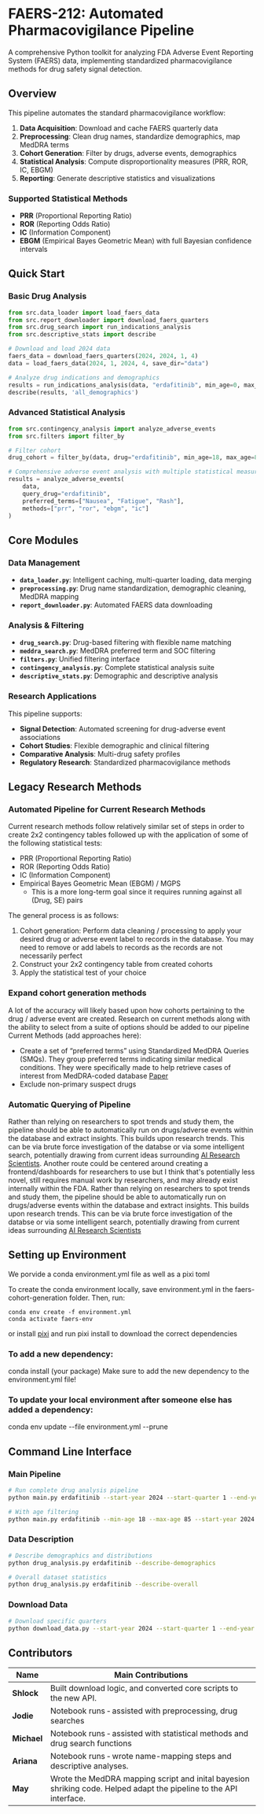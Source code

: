 # FAERS-212: Automated Pharmacovigilance Pipeline

A comprehensive Python toolkit for analyzing FDA Adverse Event Reporting System (FAERS) data, implementing standardized pharmacovigilance methods for drug safety signal detection.

## Overview

This pipeline automates the standard pharmacovigilance workflow:
1. **Data Acquisition**: Download and cache FAERS quarterly data
2. **Preprocessing**: Clean drug names, standardize demographics, map MedDRA terms
3. **Cohort Generation**: Filter by drugs, adverse events, demographics
4. **Statistical Analysis**: Compute disproportionality measures (PRR, ROR, IC, EBGM)
5. **Reporting**: Generate descriptive statistics and visualizations

### Supported Statistical Methods
- **PRR** (Proportional Reporting Ratio)
- **ROR** (Reporting Odds Ratio) 
- **IC** (Information Component)
- **EBGM** (Empirical Bayes Geometric Mean) with full Bayesian confidence intervals

## Quick Start

### Basic Drug Analysis
```python
from src.data_loader import load_faers_data
from src.report_downloader import download_faers_quarters
from src.drug_search import run_indications_analysis
from src.descriptive_stats import describe

# Download and load 2024 data
faers_data = download_faers_quarters(2024, 2024, 1, 4)
data = load_faers_data(2024, 1, 2024, 4, save_dir="data")

# Analyze drug indications and demographics
results = run_indications_analysis(data, "erdafitinib", min_age=0, max_age=100)
describe(results, 'all_demographics')
```

### Advanced Statistical Analysis
```python
from src.contingency_analysis import analyze_adverse_events
from src.filters import filter_by

# Filter cohort
drug_cohort = filter_by(data, drug="erdafitinib", min_age=18, max_age=85)

# Comprehensive adverse event analysis with multiple statistical measures
results = analyze_adverse_events(
    data, 
    query_drug="erdafitinib",
    preferred_terms=["Nausea", "Fatigue", "Rash"],
    methods=["prr", "ror", "ebgm", "ic"]
)
```

## Core Modules

### Data Management
- **`data_loader.py`**: Intelligent caching, multi-quarter loading, data merging
- **`preprocessing.py`**: Drug name standardization, demographic cleaning, MedDRA mapping
- **`report_downloader.py`**: Automated FAERS data downloading

### Analysis & Filtering  
- **`drug_search.py`**: Drug-based filtering with flexible name matching
- **`meddra_search.py`**: MedDRA preferred term and SOC filtering
- **`filters.py`**: Unified filtering interface
- **`contingency_analysis.py`**: Complete statistical analysis suite
- **`descriptive_stats.py`**: Demographic and descriptive analysis

### Research Applications
This pipeline supports:
- **Signal Detection**: Automated screening for drug-adverse event associations
- **Cohort Studies**: Flexible demographic and clinical filtering
- **Comparative Analysis**: Multi-drug safety profiles
- **Regulatory Research**: Standardized pharmacovigilance methods

## Legacy Research Methods
### Automated Pipeline for Current Research Methods
Current research methods follow relatively similar set of steps in order to create 2x2 contingency tables followed up with the application of some of the following statistical tests:
- PRR (Proportional Reporting Ratio)
- ROR (Reporting Odds Ratio)
- IC (Information Component)
- Empirical Bayes Geometric Mean (EBGM) / MGPS
    - This is a more long-term goal since it requires running against all (Drug, SE) pairs

The general process is as follows:
1. Cohort generation: Perform data cleaning / processing to apply your desired drug or adverse event label to records in the database. You may need to remove or add labels to records as the records are not necessarily perfect
2. Construct your 2x2 contingency table from created cohorts
3. Apply the statistical test of your choice

### Expand cohort generation methods
A lot of the accuracy will likely based upon how cohorts pertaining 
to the drug / adverse event are created. Research on current methods along with the ability to select from a suite of options should be added to our pipeline
Current Methods (add approaches here):
- Create a set of “preferred terms” using Standardized MedDRA Queries (SMQs). They group preferred terms indicating similar medical conditions. They were specifically made to help retrieve cases of interest from MedDRA-coded database [Paper](https://ascpt.onlinelibrary.wiley.com/doi/epdf/10.1002/cpt.3139)
- Exclude non-primary suspect drugs

### Automatic Querying of Pipeline
Rather than relying on researchers to spot trends and study them, the pipeline should be able to automatically run on drugs/adverse events within the database and extract insights. This builds upon research trends. This can be via brute force investigation of the databse or via some intelligent search, potentially drawing from current ideas surrounding [AI Research Scientists](https://sakana.ai/ai-scientist/).
Another route could be centered around creating a frontend/dashboards for researchers to use but I think that's potentially less novel, still requires manual work by researchers, and may already exist internally within the FDA.
Rather than relying on researchers to spot trends and study them, the pipeline should be able to automatically run on drugs/adverse events within the database and extract insights. This builds upon research trends. This can be via brute force investigation of the databse or via some intelligent search, potentially drawing from current ideas surrounding [AI Research Scientists](https://sakana.ai/ai-scientist/)

## Setting up Environment 
We porvide a conda environment.yml file as well as a pixi toml

To create the conda environment locally, save environment.yml in the faers-cohort-generation folder. Then, run:
```
conda env create -f environment.yml
conda activate faers-env
```
or install [pixi](https://pixi.sh/latest/) and run pixi install to download the correct dependencies

### To add a new dependency:

conda install (your package)
Make sure to add the new dependency to the environment.yml file!

### To update your local environment after someone else has added a dependency:

conda env update --file environment.yml --prune


## Command Line Interface

### Main Pipeline
```bash
# Run complete drug analysis pipeline
python main.py erdafitinib --start-year 2024 --start-quarter 1 --end-year 2024 --end-quarter 4

# With age filtering
python main.py erdafitinib --min-age 18 --max-age 85 --start-year 2024 --start-quarter 1 --end-year 2024 --end-quarter 4
```

### Data Description
```bash
# Describe demographics and distributions
python drug_analysis.py erdafitinib --describe-demographics

# Overall dataset statistics  
python drug_analysis.py erdafitinib --describe-overall
```

### Download Data
```bash
# Download specific quarters
python download_data.py --start-year 2024 --start-quarter 1 --end-year 2024 --end-quarter 4
```
## Contributors

| Name        | Main Contributions |
|-------------|-------------------|
| **Shlock**  | Built download logic, and converted core scripts to the new API. |
| **Jodie**   | Notebook runs &dash; assisted with preprocessing, drug searches |
| **Michael** | Notebook runs &dash; assisted with statistical methods and drug search functions |
| **Ariana**  | Notebook runs &dash; wrote name-mapping steps and descriptive analyses. |
| **May**     | Wrote the MedDRA mapping script and inital bayesion shriking code. Helped adapt the pipeline to the API interface. |


